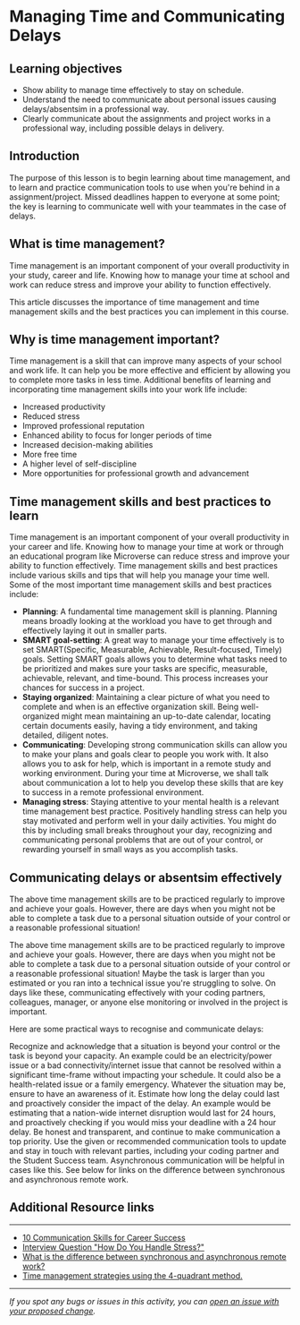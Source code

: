 # Managing Time and Communicating Delays

## Learning objectives

- Show ability to manage time effectively to stay on schedule.
- Understand the need to communicate about personal issues causing delays/absentsim in a professional way.
- Clearly communicate about the assignments and project works in a professional way, including possible delays in delivery.

## Introduction

The purpose of this lesson is to begin learning about time management, and to learn and practice communication tools to use when you're behind in a assignment/project. Missed deadlines happen to everyone at some point; the key is learning to communicate well with your teammates in the case of delays.


## What is time management?

Time management is an important component of your overall productivity in your study, career and life. Knowing how to manage your time at school and work can reduce stress and improve your ability to function effectively. 

This article discusses the importance of time management and time management skills and the best practices you can implement in this course.


## Why is time management important?

Time management is a skill that can improve many aspects of your school and work life. It can help you be more effective and efficient by allowing you to complete more tasks in less time. Additional benefits of learning and incorporating time management skills into your work life include:

- Increased productivity
- Reduced stress
- Improved professional reputation
- Enhanced ability to focus for longer periods of time
- Increased decision-making abilities
- More free time
- A higher level of self-discipline
- More opportunities for professional growth and advancement

## Time management skills and best practices to learn

Time management is an important component of your overall productivity in your career and life. 
Knowing how to manage your time at work or through an educational program like Microverse can reduce stress and improve your ability to function effectively. 
Time management skills and best practices include various skills and tips that will help you manage your time well. 
Some of the most important time management skills and best practices include: 

- **Planning**: A fundamental time management skill is planning. Planning means broadly looking at the workload you have to get through and effectively laying it out in smaller parts.
- **SMART goal-setting**: A great way to manage your time effectively is to set SMART(Specific, Measurable, Achievable, Result-focused, Timely) goals. Setting SMART goals allows you to determine what tasks need to be prioritized and makes sure your tasks are specific, measurable, achievable, relevant, and time-bound. This process increases your chances for success in a project.
- **Staying organized**: Maintaining a clear picture of what you need to complete and when is an effective organization skill. Being well-organized might mean maintaining an up-to-date calendar, locating certain documents easily, having a tidy environment, and taking detailed, diligent notes.
- **Communicating**: Developing strong communication skills can allow you to make your plans and goals clear to people you work with. It also allows you to ask for help, which is important in a remote study and working environment. During your time at Microverse, we shall talk about communication a lot to help you develop these skills that are key to success in a remote professional environment.
- **Managing stress**: Staying attentive to your mental health is a relevant time management best practice. Positively handling stress can help you stay motivated and perform well in your daily activities. You might do this by including small breaks throughout your day, recognizing and communicating personal problems that are out of your control, or rewarding yourself in small ways as you accomplish tasks.

## Communicating delays or absentsim effectively

The above time management skills are to be practiced regularly to improve and achieve your goals. 
However, there are days when you might not be able to complete a task due to a personal situation outside of your control or a reasonable professional situation! 

The above time management skills are to be practiced regularly to improve and achieve your goals. However, there are days when you might not be able to complete a task due to a personal situation outside of your control or a reasonable professional situation! Maybe the task is larger than you estimated or you ran into a technical issue you're struggling to solve. On days like these, communicating effectively with your coding partners, colleagues, manager, or anyone else monitoring or involved in the project is important.

Here are some practical ways to recognise and communicate delays:

Recognize and acknowledge that a situation is beyond your control or the task is beyond your capacity. An example could be an electricity/power issue or a bad connectivity/internet issue that cannot be resolved within a significant time-frame without impacting your schedule. It could also be a health-related issue or a family emergency. Whatever the situation may be, ensure to have an awareness of it.
Estimate how long the delay could last and proactively consider the impact of the delay. An example would be estimating that a nation-wide internet disruption would last for 24 hours, and proactively checking if you would miss your deadline with a 24 hour delay.
Be honest and transparent, and continue to make communication a top priority. Use the given or recommended communication tools to update and stay in touch with relevant parties, including your coding partner and the Student Success team. Asynchronous communication will be helpful in cases like this. See below for links on the difference between synchronous and asynchronous remote work.


## Additional Resource links

---

- [10 Communication Skills for Career Success](https://www.indeed.com/career-advice/resumes-cover-letters/communication-skills)
- [Interview Question "How Do You Handle Stress?"](https://www.indeed.com/career-advice/interviewing/interview-question-how-do-you-handle-stress)
- [What is the difference between synchronous and asynchronous remote work?](https://microverse.zendesk.com/hc/en-us/articles/360052011513-What-is-the-difference-between-synchronous-and-asynchronous-remote-work-)
- [Time management strategies using the 4-quadrant method.](https://appfluence.com/productivity/time-management-strategies-for-busy-people-using-the-4-quadrant-method/)


------

_If you spot any bugs or issues in this activity, you can [open an issue with your proposed change](https://github.com/microverseinc/curriculum-transversal-skills/blob/main/git-github/articles/open_issue.md)._

